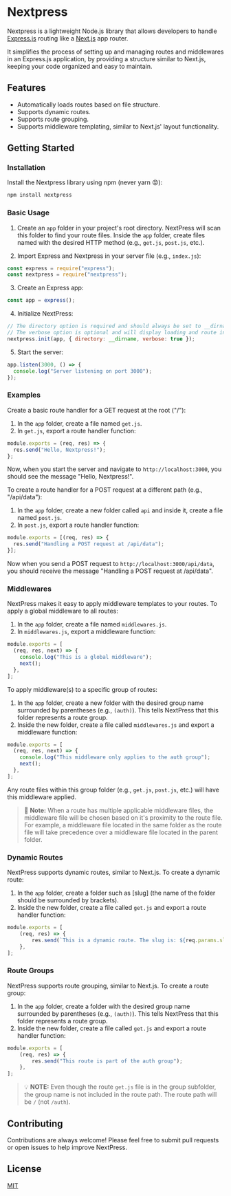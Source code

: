 # Nextpress

Nextpress is a lightweight Node.js library that allows developers to handle [Express.js](https://expressjs.com/) routing like a [Next.js](https://nextjs.org/) app router.

It simplifies the process of setting up and managing routes and middlewares in an Express.js application, by providing a structure similar to Next.js, keeping your code organized and easy to maintain.

## Features

- Automatically loads routes based on file structure.
- Supports dynamic routes.
- Supports route grouping.
- Supports middleware templating, similar to Next.js' layout functionality.

## Getting Started

### Installation

Install the Nextpress library using npm (never yarn 😡):

```bash
npm install nextpress
```

### Basic Usage

1. Create an `app` folder in your project's root directory. NextPress will scan this folder to find your route files. Inside the `app` folder, create files named with the desired HTTP method (e.g., `get.js`, `post.js`, etc.).

2. Import Express and Nextpress in your server file (e.g., `index.js`):

```javascript
const express = require("express");
const nextpress = require("nextpress");
```

3. Create an Express app:

```javascript
const app = express();
```

4. Initialize NextPress:

```javascript
// The directory option is required and should always be set to __dirname (or the directory where your app folder lives.)
// The verbose option is optional and will display loading and route information in the console if set to true
nextpress.init(app, { directory: __dirname, verbose: true });
```

5. Start the server:

```javascript
app.listen(3000, () => {
  console.log("Server listening on port 3000");
});
```

### Examples

Create a basic route handler for a GET request at the root ("/"):

1. In the `app` folder, create a file named `get.js`.
2. In `get.js`, export a route handler function:

```javascript
module.exports = (req, res) => {
  res.send("Hello, Nextpress!");
};
```

Now, when you start the server and navigate to `http://localhost:3000`, you should see the message "Hello, Nextpress!".

To create a route handler for a POST request at a different path (e.g., "/api/data"):

1. In the `app` folder, create a new folder called `api` and inside it, create a file named `post.js`.
2. In `post.js`, export a route handler function:

```javascript
module.exports = [(req, res) => {
  res.send("Handling a POST request at /api/data");
}];
```

Now when you send a POST request to `http://localhost:3000/api/data`, you should receive the message "Handling a POST request at /api/data".

### Middlewares

NextPress makes it easy to apply middleware templates to your routes. To apply a global middleware to all routes:

1. In the `app` folder, create a file named `middlewares.js`.
2. In `middlewares.js`, export a middleware function:
```javascript
module.exports = [
  (req, res, next) => {
    console.log("This is a global middleware");
    next();
  },
];
```

To apply middleware(s) to a specific group of routes:

1. In the `app` folder, create a new folder with the desired group name surrounded by parentheses (e.g., `(auth)`). This tells NextPress that this folder represents a route group.
2. Inside the new folder, create a file called `middlewares.js` and export a middleware function:

```javascript
module.exports = [
  (req, res, next) => {
    console.log("This middleware only applies to the auth group");
    next();
  },
];
```

Any route files within this group folder (e.g., `get.js`, `post.js`, etc.) will have this middleware applied.

> 🚨 **Note:** When a route has multiple applicable middleware files, the middleware file will be chosen based on it's proximity to the route file. For example, a middleware file located in the same folder as the route file will take precedence over a middleware file located in the parent folder.

### Dynamic Routes

NextPress supports dynamic routes, similar to Next.js. To create a dynamic route:

1. In the `app` folder, create a folder such as [slug] (the name of the folder should be surrounded by brackets).
2. Inside the new folder, create a file called `get.js` and export a route handler function:

```javascript
module.exports = [
    (req, res) => {
        res.send(`This is a dynamic route. The slug is: ${req.params.slug}`);
    },
];
```

### Route Groups

NextPress supports route grouping, similar to Next.js. To create a route group:

1. In the `app` folder, create a folder with the desired group name surrounded by parentheses (e.g., `(auth)`). This tells NextPress that this folder represents a route group.
2. Inside the new folder, create a file called `get.js` and export a route handler function:

```javascript
module.exports = [
    (req, res) => {
        res.send("This route is part of the auth group");
    },
];
```

> 💡 **NOTE:** Even though the route `get.js` file is in the group subfolder, the group name is not included in the route path. The route path will be `/` (not `/auth`).

## Contributing

Contributions are always welcome! Please feel free to submit pull requests or open issues to help improve NextPress.

## License

[MIT](LICENSE)